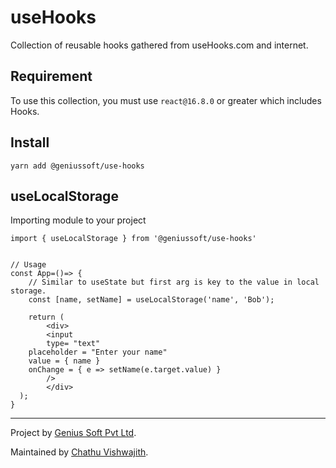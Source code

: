 # useHooks

Collection of reusable hooks gathered from useHooks.com and internet.

## Requirement
To use this collection, you must use `react@16.8.0` or greater which includes Hooks.

## Install

```
yarn add @geniussoft/use-hooks
```

## useLocalStorage

Importing module to your project
```
import { useLocalStorage } from '@geniussoft/use-hooks'


// Usage
const App=()=> {
    // Similar to useState but first arg is key to the value in local storage.
    const [name, setName] = useLocalStorage('name', 'Bob');

    return (
        <div>
        <input
        type= "text"
    placeholder = "Enter your name"
    value = { name }
    onChange = { e => setName(e.target.value) }
        />
        </div>
  );
}

```

---

Project by [Genius Soft Pvt Ltd](http://www.officialgenius.com/).

Maintained by [Chathu Vishwajith](https://github.com/iamchathu).

